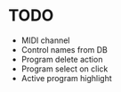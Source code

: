 # TODO

- MIDI channel
- Control names from DB
- Program delete action
- Program select on click
- Active program highlight
